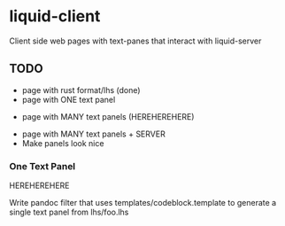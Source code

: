 # liquid-client

Client side web pages with text-panes that interact with liquid-server

## TODO

   + page with rust format/lhs (done)
   + page with ONE  text panel
   - page with MANY text panels (HEREHEREHERE)
   + page with MANY text panels + SERVER 
   + Make panels look nice
     
### One Text Panel

HEREHEREHERE

Write pandoc filter that uses templates/codeblock.template to
generate a single text panel from lhs/foo.lhs 


